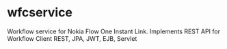 # wfcservice
Workflow service for Nokia Flow One Instant Link. Implements REST API for Workflow Client
REST, JPA, JWT, EJB, Servlet
